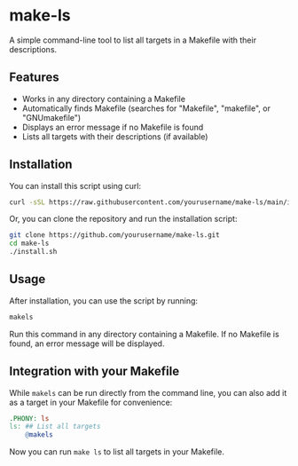 # make-ls

A simple command-line tool to list all targets in a Makefile with their descriptions.

## Features

- Works in any directory containing a Makefile
- Automatically finds Makefile (searches for "Makefile", "makefile", or "GNUmakefile")
- Displays an error message if no Makefile is found
- Lists all targets with their descriptions (if available)

## Installation

You can install this script using curl:

```bash
curl -sSL https://raw.githubusercontent.com/yourusername/make-ls/main/install.sh | bash
```

Or, you can clone the repository and run the installation script:

```bash
git clone https://github.com/yourusername/make-ls.git
cd make-ls
./install.sh
```

## Usage

After installation, you can use the script by running:

```bash
makels
```

Run this command in any directory containing a Makefile. If no Makefile is found, an error message will be displayed.

## Integration with your Makefile

While `makels` can be run directly from the command line, you can also add it as a target in your Makefile for convenience:

```makefile
.PHONY: ls
ls: ## List all targets
	@makels
```

Now you can run `make ls` to list all targets in your Makefile.

